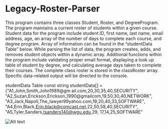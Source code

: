 # Legacy-Roster-Parser

This program contains three classes Student, Roster, and DegreeProgram. The program maintains a current roster of students within a given course. Student data for the program include student ID, first name, last name, email address, age, an array of the number of days to complete each course, and degree program. Array of information can be found in the “studentData Table” below. While parsing the list of data, the program creates, adds, and removes student objects within a dynamic array. Additional functions within the program include validating proper email format, displaying a look up table of student by degree, and calculating average days taken to complete their courses.  The complete class roster is stored in the classRoster array. Specific data-related output will be directed to the console.

studentData Table
const string studentData[] = 
{"A1,John,Smith,John1989@gm ail.com,20,30,35,40,SECURITY", "A2,Suzan,Erickson,Erickson_1990@gmailcom,19,50,30,40,NETWORK", "A3,Jack,Napoli,The_lawyer99yahoo.com,19,20,40,33,SOFTWARE", "A4,Erin,Black,Erin.black@comcast.net,22,50,58,40,SECURITY", "A5,Tyler,Sanders,tsanders140@wgu.edu,29, 17,14,25,SOFTWARE"

![Alt text](Legacy-Roster-Parser/classRosterOutput.jpg?raw=true "Program Output")
